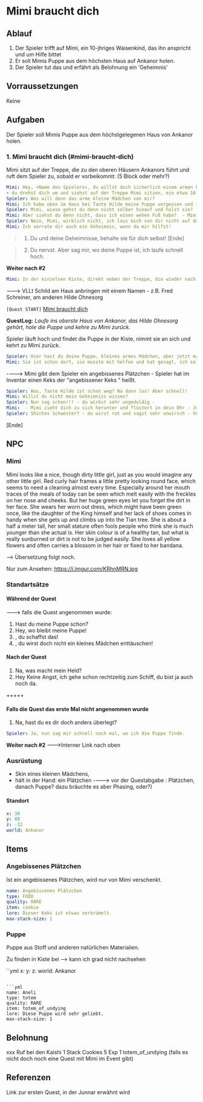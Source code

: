 # Mimi braucht dich


## Ablauf

1. Der Spieler trifft auf Mimi, ein 10-jhriges Waisenkind, das ihn anspricht und um Hilfe bittet
2. Er soll Mimis Puppe aus dem höchsten Haus auf Ankanor holen.
3. Der Spieler tut das und erfährt als Belohnung ein 'Geheimnis'


## Vorraussetzungen

Keine

## Aufgaben

Der Spieler soll Mimis Puppe aus dem höchstgelegenen Haus von Ankanor holen.

### 1.  Mimi braucht dich (#mimi-braucht-dich)

Mimi sitzt auf der Treppe, die zu den oberen Häusern Ankanors führt und ruft dem Spieler zu, sobald er vorbeikommt: (5 Block oder mehr?)

```yml
Mimi: Hey, <Name des Spielers>, du willst doch sicherlich einem armen kleinen Mädchen helfen? 
- du drehst dich um und siehst auf der Treppe Mimi sitzen, ein etwa 10-jähriges Mädchen, das du vom Sehen her kennst -
Spieler: Was will denn das arme kleine Mädchen von mir? 
Mimi: Ich habe oben im Haus bei Tante Hilde meine Puppe vergessen und ich brauche sie wirklich dringend!
Spieler: Mimi, wieso gehst du denn nicht selber hinauf und holst sie?
Mimi: Aber siehst du denn nicht, dass ich einen wehen Fuß habe?  - Mimi hält dir ihr Bein hin, das mit ein paar losen Stoffstreifen umwickelt ist - 
Spieler: Nein, Mimi, wirklich nicht, ich lass mich von dir nicht auf den Arm nehmen. Geh und hold dir deine Puppe selbst und dann schau, dass du zum Schiff kommst. Weißt du nicht, dass wir alle weg müssen, weil Agnatus und seine bösen Männer kommen? Ich habe jetzt Wichtigeres zu tun. 
Mimi: Ich verrate dir auch ein Geheimnis, wenn du mir hilfst!
```
> 1. Du und deine Geheimnisse, behalte sie für dich selbst! [Ende]

> 2. Du nervst. Aber sag mir, wo deine Puppe ist, ich laufe schnell hoch. 

**Weiter nach #2**

```yml
Mimi: In der einzelnen Kiste, direkt neben der Treppe, die wieder nach unten zum Schlafzimmer führt. In dem obersten Haus, nicht dort, wo Onkel Fred wohnt. Danke, <Name des Spielers>, du bist einfach großartig! 
```
---> VLLt Schild am Haus anbringen mit einem Namen - z.B. Fred Schreiner, am anderen Hilde Ohnesorg

`[Quest START]` [Mimi braucht dich](#mimi-braucht-dich)

**QuestLog:** *Laufe ins oberste Haus von Ankanor, das Hilde Ohnesorg gehört, hole die Puppe und kehre zu Mimi zurück.*

Spieler läuft hoch und findet die Puppe in der Kiste, nimmt sie an sich und kehrt zu Mimi zurück. 

```yml
Spieler: Hier hast du deine Puppe, kleines armes Mädchen, aber jetzt mach dich auf zum Schiff! Wer weiß, wo Tante Hilde ist. 
Mimi: Sie ist schon dort, sie musste mit helfen und hat gesagt, ich soll nachkommen, aber ich brauchte doch meine Puppe! Da, du kannst die Hälfte meines Plätzchens haben. 
```
----> Mimi gibt dem Spieler ein angebissenes Plätzchen - Spieler hat im Inventar einen Keks der "angebissener Keks " heißt.

```yml
Spieler: Was, Tante Hilde ist schon weg? Na dann los! Aber schnell!
Mimi: Willst du nicht mein Geheimniss wissen?
Spieler: Nun sag schon!!! - du wirkst sehr ungeduldig - 
Mimi:  - Mimi zieht dich zu sich herunter und flüstert in dein Ohr - Junnar nmag dich! 
Spieler: Shichos Schwester? - du wirst rot und sagst sehr unwirsch - Verschwinde! Auf zum Schiff!
 ```
[Ende]

## NPC

### Mimi

Mimi looks like a nice, though dirty little girl, just as you would imagine any other little girl. Red curly hair frames a little pretty looking round face, which seems to need a cleaning almost every time. Especially around her mouth traces of the meals of today can be seen which melt easily with the freckles on her nose and cheeks. But her huge green eyes let you forget the dirt in her face. She wears her worn out dress, which might have been green once, like the daughter of the King himself and her lack of shoes comes in handy when she gets up and climbs up into the Tian tree. She is about a half a meter tall,  her small stature   often fools people who think she is much younger than she actual is. Her skin colour is  of a healthy tan, but what is really sunburned or dirt is not to be judged easily. She loves all yellow flowers and often carries a blossom in her hair or fixed to her bandana.

--> Übersetzung folgt noch. 

Nur zum Ansehen: https://i.imgur.com/KRhnMRN.jpg



### Standartsätze

#### Während der Quest


---> falls die Quest angenommen wurde:

1. Hast du meine Puppe schon?
2. Hey, wo bleibt meine Puppe!
3. <Name des Spielers>, du schaffst das!
4. <Name des Spielers>, du wirst doch nicht ein kleines Mädchen enttäuschen!



#### Nach der Quest

1. Na, was macht mein Held? 
2. Hey <Name des Spielers> Keine Angst, ich gehe schon rechtzeitig zum Schiff, du bist ja auch noch da. 


+++++

#### Falls die Quest das erste Mal nicht angenommen wurde

1. Na, hast du es dir doch anders überlegt?

```yml
Spieler: Ja, nun sag mir schnell noch mal, wo ich die Puppe finde. 
```

**Weiter nach #2**  --->Interner Link nach oben

### Ausrüstung

 - Skin eines kleinen Mädchens, 
 - hält in der Hand:  ein Plätzchen
 ----> vor der Questabgabe : Plätzchen, danach Puppe? dazu bräuchte es aber Phasing, oder?)


 #### Standort

 ```yml
x: 38
y: 88
z: -32
world: Ankanor
``` 

## Items

### Angebissenes Plätzchen

Ist ein angebissenes Plätzchen, wird nur von Mimi verschenkt.

```yml
name: Angebissenes Plätzchen
type: FOOD
quality: RARE
item: cookie
lore: Dieser Keks ist etwas zerkrümelt.
max-stack-size: 1
```

### Puppe

Puppe aus Stoff und anderen natürlichen Materialien.

Zu finden in Kiste bei --> kann ich grad nicht nachsehen

``yml
x: 
y: 
z: 
world: Ankanor
``` 

```yml
name: Aneli
type: totem
quality: RARE
item: totem_of_undying
lore: Diese Puppe wird sehr geliebt.
max-stack-size: 1
```

## Belohnung

xxx Ruf bei den Kaishi
1 Stack Cookies
5 Exp
1 totem_of_undying   (falls es nicht doch noch eine Quest mit Mimi im Event gibt)


## Referenzen

Link zur ersten Quest, in der Junnar erwähnt wird











